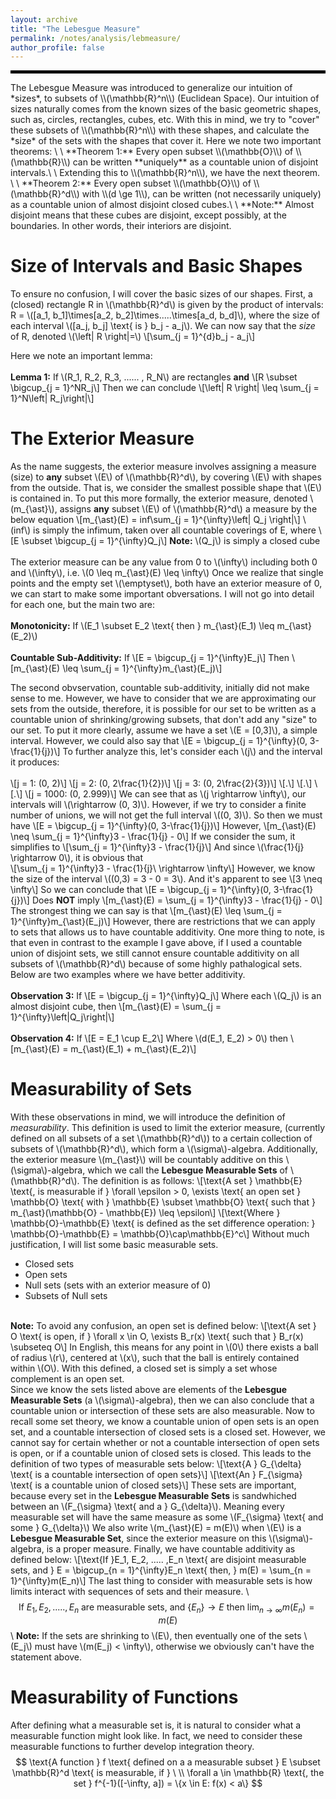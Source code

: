 ```yaml
---
layout: archive
title: "The Lebesgue Measure"
permalink: /notes/analysis/lebmeasure/
author_profile: false
--- 
```

<hr style="border: 2px solid black;">
The Lebesgue Measure was introduced to generalize our intuition of *sizes*, to subsets of \\(\mathbb{R}^n\\) (Euclidean Space). Our intuition of sizes naturally comes from the known sizes of the basic geometric shapes, such as, circles, rectangles, cubes, etc. With this in mind, we try to "cover" these subsets of \\(\mathbb{R}^n\\) with these shapes, and calculate the *size* of the sets with the shapes that cover it. Here we note two important theorems: \
\
**Theorem 1:** Every open subset \\(\mathbb{O}\\) of \\(\mathbb{R}\\) can be written **uniquely** as a countable union of disjoint intervals.\
\
Extending this to \\(\mathbb{R}^n\\), we have the next theorem. \
\
**Theorem 2:** Every open subset \\(\mathbb{O}\\) of \\(\mathbb{R}^d\\) with \\(d \ge 1\\), can be written (not necessarily uniquely) as a countable union of almost disjoint closed cubes.\
\
**Note:** Almost disjoint means that these cubes are disjoint, except possibly, at the boundaries. In other words, their interiors are disjoint.

Size of Intervals and Basic Shapes
=====
To ensure no confusion, I will cover the basic sizes of our shapes. First, a (closed) rectangle R in \\(\mathbb{R}^d\\) is given by the product of intervals: R = \\([a_1, b_1]\times[a_2, b_2]\times.....\times[a_d, b_d]\\), where the size of each interval \\([a_j, b_j] \text{  is 
 } b_j - a_j\\). We can now say that the *size* of R, denoted \\(\left| R \right|=\\) \\[\sum_{j = 1}^{d}b_j - a_j\\]

Here we note an important lemma: \
\
**Lemma 1:** If \\(R_1, R_2, R_3, ...... , R_N\\) are rectangles **and** \\[R \subset \bigcup_{j = 1}^NR_j\\] Then we can conclude
\\[\left| R \right| \leq \sum_{j =  1}^N\left| R_j\right|\\]

The Exterior Measure
=
As the name suggests, the exterior measure involves assigning a measure (size) to **any** subset \\(E\\) of \\(\mathbb{R}^d\\), by covering \\(E\\) with shapes from the outside. That is, we consider the smallest possible shape that \\(E\\) is contained in. To put this more formally, the exterior measure, denoted \\(m_{\ast}\\), assigns **any** subset \\(E\\) of \\(\mathbb{R}^d\\) a measure by the below equation
\\[m_{\ast}(E) = inf\sum_{j = 1}^{\infty}\left| Q_j \right|\\]
\\(inf\\) is simply the infimum, taken over all countable coverings of E, where \\[E \subset \bigcup_{j = 1}^{\infty}Q_j\\]
**Note:** \\(Q_j\\) is simply a closed cube \
\
The exterior measure can be any value from 0 to \\(\infty\\) including both 0 and \\(\infty\\), i.e. \\(0 \leq m_{\ast}(E) \leq \infty\\)
Once we realize that single points and the empty set \\(\emptyset\\), both have an exterior measure of 0, we can start to make some important obversations. I will not go into detail for each one, but the main two are: \
\
**Monotonicity:** If \\(E_1 \subset E_2 \text{ then } m_{\ast}(E_1) \leq m_{\ast}(E_2)\\) \
\
**Countable Sub-Additivity:** If \\[E = \bigcup_{j = 1}^{\infty}E_j\\] Then \\[m_{\ast}(E) \leq \sum_{j = 1}^{\infty}m_{\ast}(E_j)\\]

The second obvservation, countable sub-additivity, initially did not make sense to me. However, we have to consider that we are approximating our sets from the outside, therefore, it is possible for our set to be written as a countable union of shrinking/growing subsets, that don't add any "size" to our set. To put it more clearly, assume we have a set \\(E = [0,3]\\), a simple interval. However, we could also say that \\[E = \bigcup_{j = 1}^{\infty}(0, 3-\frac{1}{j})\\] To further analyze this, let's consider each \\(j\\) and the interval it produces: \
\
\\[j = 1: (0, 2)\\]
\\[j = 2: (0, 2\frac{1}{2})\\]
\\[j = 3: (0, 2\frac{2}{3})\\]
\\[.\\]
\\[.\\]
\\[.\\]
\\[j = 1000: (0, 2.999)\\]
We can see that as \\(j \rightarrow \infty\\), our intervals will \\(\rightarrow (0, 3)\\). However, if we try to consider a finite number of unions, we will not get the full interval \\((0, 3)\\). So then we must have
\\[E = \bigcup_{j = 1}^{\infty}(0, 3-\frac{1}{j})\\]
However, \\[m_{\ast}(E) \neq \sum_{j = 1}^{\infty}3 - \frac{1}{j} - 0\\]
If we consider the sum, it simplifies to \\[\sum_{j = 1}^{\infty}3 - \frac{1}{j}\\]
And since \\(\frac{1}{j} \rightarrow 0\\), it is obvious that \
\\[\sum_{j = 1}^{\infty}3 - \frac{1}{j}\ \rightarrow \infty\\]
However, we know the size of the interval \\((0,3) = 3 - 0 = 3\\).
And it's apparent to see \\[3 \neq \infty\\]
So we can conclude that
\\[E = \bigcup_{j = 1}^{\infty}(0, 3-\frac{1}{j})\\]
Does **NOT** imply
\\[m_{\ast}(E) = \sum_{j = 1}^{\infty}3 - \frac{1}{j} - 0\\]
The strongest thing we can say is that
\\[m_{\ast}(E) \leq \sum_{j = 1}^{\infty}m_{\ast}(E_j)\\]
However, there are restrictions that we can apply to sets that allows us to have countable additivity. One more thing to note, is that even in contrast to the example I gave above, if I used a countable union of disjoint sets, we still cannot ensure countable additivity on all subsets of \\(\mathbb{R}^d\\) because of some highly pathalogical sets. Below are two examples where we have better additivity.\
\
**Observation 3:** If \\[E = \bigcup_{j = 1}^{\infty}Q_j\\] Where each \\(Q_j\\) is an almost disjoint cube, then 
\\[m_{\ast}(E) = \sum_{j = 1}^{\infty}\left|Q_j\right|\\] \
\
**Observation 4:** If \\[E = E_1 \cup E_2\\] Where \\(d(E_1, E_2) > 0\\) then \\[m_{\ast}(E) = m_{\ast}(E_1) + m_{\ast}(E_2)\\]

Measurability of Sets
=====
With these observations in mind, we will introduce the definition of *measurability*. This definition is used to limit the exterior measure, (currently defined on all subsets of a set \\(\mathbb{R}^d\\)) to a certain collection of subsets of \\(\mathbb{R}^d\\), which form a \\(\sigma\\)-algebra. Additionally, the exterior measure \\(m_{\ast}\\) will be countably additive on this \\(\sigma\\)-algebra, which we call the **Lebesgue Measurable Sets** of \\(\mathbb{R}^d\\). The definition is as follows:
\\[\text{A set } \mathbb{E} \text{, is measurable if } \forall \epsilon > 0, \exists \text{ an open set } \mathbb{O} \text{ with } \mathbb{E} \subset \mathbb{O} \text{ such that } m_{\ast}(\mathbb{O} - \mathbb{E}) \leq \epsilon\\] 
\\[\text{Where } \mathbb{O}-\mathbb{E} \text{ is defined as the set difference operation: } \mathbb{O}-\mathbb{E} = \mathbb{O}\cap\mathbb{E}^c\\]
Without much justification, I will list some basic measurable sets.
- Closed sets
- Open sets
- Null sets (sets with an exterior measure of 0)
- Subsets of Null sets

\
**Note:** To avoid any confusion, an open set is defined below:
\\[\text{A set } O \text{ is open, if } \forall x \in O, \exists B_r(x) \text{ such that } B_r(x) \subseteq O\\]
In English, this means for any point in \\(0\\) there exists a ball of radius \\(r\\), centered at \\(x\\), such that the ball is entirely contained within \\(O\\). With this defined, a closed set is simply a set whose complement is an open set. \
Since we know the sets listed above are elements of the **Lebesgue Measurable Sets** (a \\(\sigma\\)-algebra), then we can also conclude that a countable union or intersection of these sets are also measurable. Now to recall some set theory, we know a countable union of open sets is an open set, and a countable intersection of closed sets is a closed set. However, we cannot say for certain whether or not a countable intersection of open sets is open, or if a countable union of closed sets is closed. This leads to the definition of two types of measurable sets below:
\\[\text{A } G_{\delta} \text{ is a countable intersection of open sets}\\]
\\[\text{An } F_{\sigma} \text{ is a countable union of closed sets}\\]
These sets are important, because every set in the **Lebesgue Measurable Sets** is sandwhiched between an \\(F_{\sigma} \text{ and a } G_{\delta}\\). Meaning every measurable set will have the same measure as some \\(F_{\sigma} \text{ and some } G_{\delta}\\)
We also write \\(m_{\ast}(E) = m(E)\\) when \\(E\\) is a **Lebesgue Measurable Set**, since the exterior measure on this \\(\sigma\\)-algebra, is a proper measure. 
Finally, we have countable additivity as defined below:
\\[\text{If }E_1, E_2, ..... ,E_n \text{ are disjoint measurable sets, and } E = \bigcup_{n = 1}^{\infty}E_n \text{  then,  } m(E) = \sum_{n = 1}^{\infty}m(E_n)\\]
The last thing to consider with measurable sets is how limits interact with sequences of sets and their measure.
\\
$$
\text{If } E_1, E_2, ..... , E_n \text{ are measurable sets, and }  \{E_n\} \rightarrow E \text{ then } \lim_{n \rightarrow \infty}m(E_n) = m(E)
$$
\\
**Note:** If the sets are shrinking to \\(E\\), then eventually one of the sets \\(E_j\\) must have \\(m(E_j) < \infty\\), otherwise we obviously can't have the statement above.

Measurability of Functions
====
After defining what a measurable set is, it is natural to consider what a measurable function might look like. In fact, we need to consider these measurable functions to further develop integration theory. 
$$
\text{A function } f \text{ defined on a a measurable subset } E \subset \mathbb{R}^d \text{ is measurable, if } \
\\
\forall a \in \mathbb{R} \text{, the set } f^{-1}([-\infty, a]) = \{x \in E: f(x) < a\}
$$

